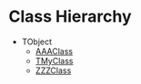 # Class Hierarchy

   - TObject
      - [AAAClass](ok_sorting.AAAClass.md)
      - [TMyClass](ok_sorting.TMyClass.md)
      - [ZZZClass](ok_sorting.ZZZClass.md)

